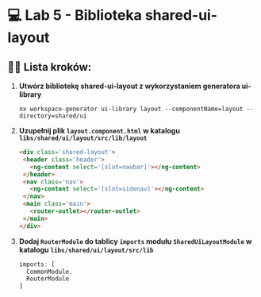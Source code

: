# 💻 Lab 5 - Biblioteka shared-ui-layout

## 🏋️‍♀️ Lista kroków:

1. **Utwórz bibliotekę shared-ui-layout z wykorzystaniem generatora ui-library**

   ```shell
   nx workspace-generator ui-library layout --componentName=layout --directory=shared/ui
   ```

2. **Uzupełnij plik `layout.component.html` w katalogu `libs/shared/ui/layout/src/lib/layout`**

   ```html
   <div class='shared-layout'>
    <header class='header'>
      <ng-content select='[slot=navbar]'></ng-content>
    </header>
    <nav class='nav'>
      <ng-content select='[slot=sidenav]'></ng-content>
    </nav>
    <main class='main'>
      <router-outlet></router-outlet>
    </main>
   </div>
   ```

3. **Dodaj `RouterModule` do tablicy `imports` modułu `SharedUiLayoutModule` w katalogu `libs/shared/ui/layout/src/lib`**

   ```typescript
   imports: [
     CommonModule,
     RouterModule
   ]
   ```
